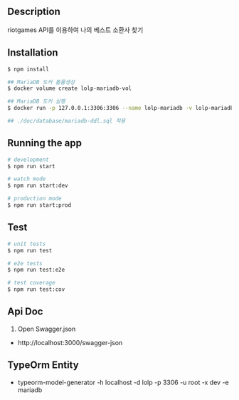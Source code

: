 
## Description

riotgames API를 이용하여 나의 베스트 소환사 찾기

## Installation

```bash
$ npm install

## MariaDB 도커 볼륨생성
$ docker volume create lolp-mariadb-vol

## MariaDB 도커 실행
$ docker run -p 127.0.0.1:3306:3306 --name lolp-mariadb -v lolp-mariadb-vol:/var/lib/mysql -e MARIADB_ROOT_PASSWORD=dev -d mariadb:tag

## ./doc/database/mariadb-ddl.sql 적용
```

## Running the app

```bash
# development
$ npm run start

# watch mode
$ npm run start:dev

# production mode
$ npm run start:prod
```

## Test

```bash
# unit tests
$ npm run test

# e2e tests
$ npm run test:e2e

# test coverage
$ npm run test:cov
```

## Api Doc
1. Open Swagger.json
  - http://localhost:3000/swagger-json 
  
## TypeOrm Entity
- typeorm-model-generator -h localhost -d lolp -p 3306 -u root -x dev -e mariadb

